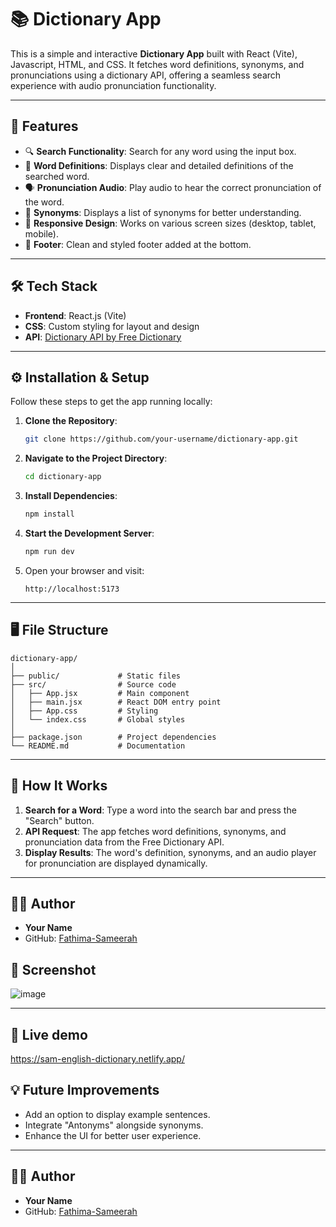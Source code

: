 # 📚 Dictionary App

This is a simple and interactive **Dictionary App** built with React (Vite), Javascript, HTML, and CSS. It fetches word definitions, synonyms, and pronunciations using a dictionary API, offering a seamless search experience with audio pronunciation functionality.

---

## 🚀 Features

- 🔍 **Search Functionality**: Search for any word using the input box.  
- 📖 **Word Definitions**: Displays clear and detailed definitions of the searched word.  
- 🗣️ **Pronunciation Audio**: Play audio to hear the correct pronunciation of the word.  
- 📝 **Synonyms**: Displays a list of synonyms for better understanding.  
- 🎨 **Responsive Design**: Works on various screen sizes (desktop, tablet, mobile).  
- 📄 **Footer**: Clean and styled footer added at the bottom.  

---

## 🛠️ Tech Stack

- **Frontend**: React.js (Vite)  
- **CSS**: Custom styling for layout and design  
- **API**: [Dictionary API by Free Dictionary](https://dictionaryapi.dev)  

---

## ⚙️ Installation & Setup

Follow these steps to get the app running locally:

1. **Clone the Repository**:
   ```bash
   git clone https://github.com/your-username/dictionary-app.git
   ```

2. **Navigate to the Project Directory**:
   ```bash
   cd dictionary-app
   ```

3. **Install Dependencies**:
   ```bash
   npm install
   ```

4. **Start the Development Server**:
   ```bash
   npm run dev
   ```

5. Open your browser and visit:  
   ```
   http://localhost:5173
   ```

---

## 🖥️ File Structure

```
dictionary-app/
│
├── public/             # Static files
├── src/                # Source code
│   ├── App.jsx         # Main component
│   ├── main.jsx        # React DOM entry point
│   ├── App.css         # Styling
│   └── index.css       # Global styles
│
├── package.json        # Project dependencies
└── README.md           # Documentation
```

---

## 🌟 How It Works

1. **Search for a Word**: Type a word into the search bar and press the "Search" button.  
2. **API Request**: The app fetches word definitions, synonyms, and pronunciation data from the Free Dictionary API.  
3. **Display Results**: The word's definition, synonyms, and an audio player for pronunciation are displayed dynamically.  

---

## 🧑‍💻 Author

- **Your Name**  
- GitHub: [Fathima-Sameerah](https://github.com/Fathima-Sameerah)

## 🎨 Screenshot

![image](https://github.com/user-attachments/assets/10143b69-1dd7-4ed7-ac6f-afbfcc0c7784)

---

## 🚀 Live demo
https://sam-english-dictionary.netlify.app/



## 💡 Future Improvements

- Add an option to display example sentences.  
- Integrate "Antonyms" alongside synonyms.  
- Enhance the UI for better user experience.  

---

## 🧑‍💻 Author

- **Your Name**  
- GitHub: [Fathima-Sameerah](https://github.com/Fathima-Sameerah)  

